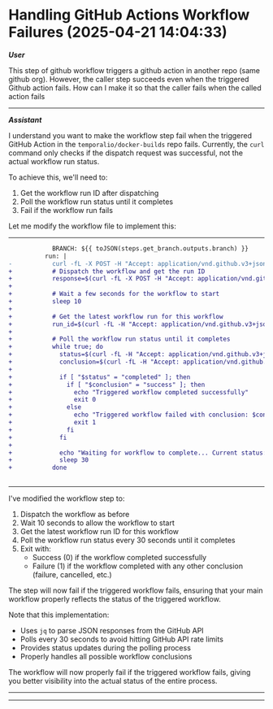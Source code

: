 <!-- Generated by SpecStory -->

# Handling GitHub Actions Workflow Failures (2025-04-21 14:04:33)

_**User**_

This step of github workflow triggers a github action in another repo (same github org). However, the caller step succeeds even when the triggered Github action fails. How can I make it so that the caller fails when the called action fails

---

_**Assistant**_

I understand you want to make the workflow step fail when the triggered GitHub Action in the `temporalio/docker-builds` repo fails. Currently, the `curl` command only checks if the dispatch request was successful, not the actual workflow run status.

To achieve this, we'll need to:
1. Get the workflow run ID after dispatching
2. Poll the workflow run status until it completes
3. Fail if the workflow run fails

Let me modify the workflow file to implement this:


---

```diff
            BRANCH: ${{ toJSON(steps.get_branch.outputs.branch) }}
          run: |
-           curl -fL -X POST -H "Accept: application/vnd.github.v3+json" -H "Authorization: token $PAT" "https://api.github.com/repos/$PARENT_REPO/actions/workflows/$WORKFLOW_ID/dispatches" -d '{"ref":'"$PARENT_BRANCH"', "inputs": { "repo":'"$REPO"', "branch":'"$BRANCH"' }}'
+           # Dispatch the workflow and get the run ID
+           response=$(curl -fL -X POST -H "Accept: application/vnd.github.v3+json" -H "Authorization: token $PAT" "https://api.github.com/repos/$PARENT_REPO/actions/workflows/$WORKFLOW_ID/dispatches" -d '{"ref":'"$PARENT_BRANCH"', "inputs": { "repo":'"$REPO"', "branch":'"$BRANCH"' }}')
+           
+           # Wait a few seconds for the workflow to start
+           sleep 10
+           
+           # Get the latest workflow run for this workflow
+           run_id=$(curl -fL -H "Accept: application/vnd.github.v3+json" -H "Authorization: token $PAT" "https://api.github.com/repos/$PARENT_REPO/actions/workflows/$WORKFLOW_ID/runs" | jq -r '.workflow_runs[0].id')
+           
+           # Poll the workflow run status until it completes
+           while true; do
+             status=$(curl -fL -H "Accept: application/vnd.github.v3+json" -H "Authorization: token $PAT" "https://api.github.com/repos/$PARENT_REPO/actions/runs/$run_id" | jq -r '.status')
+             conclusion=$(curl -fL -H "Accept: application/vnd.github.v3+json" -H "Authorization: token $PAT" "https://api.github.com/repos/$PARENT_REPO/actions/runs/$run_id" | jq -r '.conclusion')
+             
+             if [ "$status" = "completed" ]; then
+               if [ "$conclusion" = "success" ]; then
+                 echo "Triggered workflow completed successfully"
+                 exit 0
+               else
+                 echo "Triggered workflow failed with conclusion: $conclusion"
+                 exit 1
+               fi
+             fi
+             
+             echo "Waiting for workflow to complete... Current status: $status"
+             sleep 30
+           done
  
```

---

I've modified the workflow step to:

1. Dispatch the workflow as before
2. Wait 10 seconds to allow the workflow to start
3. Get the latest workflow run ID for this workflow
4. Poll the workflow run status every 30 seconds until it completes
5. Exit with:
   - Success (0) if the workflow completed successfully
   - Failure (1) if the workflow completed with any other conclusion (failure, cancelled, etc.)

The step will now fail if the triggered workflow fails, ensuring that your main workflow properly reflects the status of the triggered workflow.

Note that this implementation:
- Uses `jq` to parse JSON responses from the GitHub API
- Polls every 30 seconds to avoid hitting GitHub API rate limits
- Provides status updates during the polling process
- Properly handles all possible workflow conclusions

The workflow will now properly fail if the triggered workflow fails, giving you better visibility into the actual status of the entire process.

---



---

